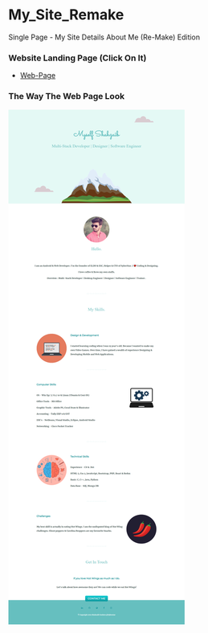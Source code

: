 # My_Site_Remake
Single Page - My Site Details About Me (Re-Make) Edition


### Website Landing Page (Click On It)
* [Web-Page](https://shahzaibfardeen.github.io/My_Site_Remake/)

### The Way The Web Page Look

![Web_Page_Image](images/Profile.png)
